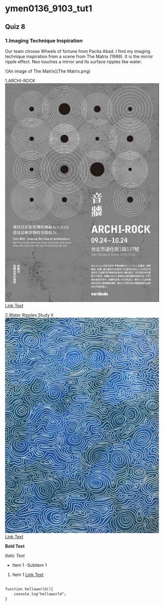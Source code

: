 
# ymen0136_9103_tut1
## Quiz 8

###  1.Imaging Technique Inspiration

Our team choose Wheels of fortune from Pacita Abad. I find my imaging technique inspiration from a scene from The Matrix (1999). It is the mirror ripple effect. Neo touches a mirror and its surface ripples like water. 

![An image of The Matrix](The Matrix.png)

1.ARCHI-ROCK
![An image of circle](circle.png)
[Link Text](https://au.pinterest.com/pin/21321798205391577/)

2.Water Ripples Study II
![An image of Ripple](ripple.png)
[Link Text](https://jenniferbellart.com/products/water-ripples-study-ii?variant=44421163319536)




**Bold Text**

*Italic Text*

- Item 1
    -Subitem 1

1. Item 1
[Link Text](https://au.pinterest.com/pin/21321798205391577/)




```

function helloworld(){
    console.log"helloworld";
}
```
